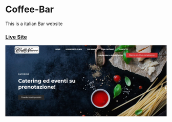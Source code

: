 # Coffee-Bar
This is a italian Bar website

### [Live Site](https://caffenuovo.netlify.app)

 ![alt text](https://raw.githubusercontent.com/Edi10-developer/Portfolio-Bootstrap/master/img/projects/caffenuovo.webp)
